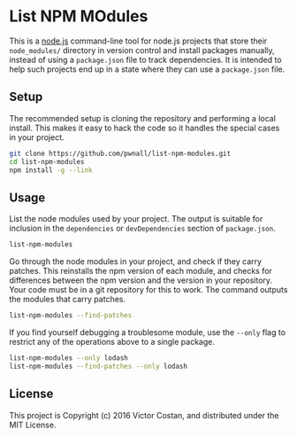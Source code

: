 # List NPM MOdules

This is a [node.js](http://nodejs.org/) command-line tool for node.js projects
that store their `node_modules/` directory in version control and install
packages manually, instead of using a `package.json` file to track
dependencies. It is intended to help such projects end up in a state where
they can use a `package.json` file.


## Setup

The recommended setup is cloning the repository and performing a local install.
This makes it easy to hack the code so it handles the special cases in your
project.

```bash
git clone https://github.com/pwnall/list-npm-modules.git
cd list-npm-modules
npm install -g --link
```


## Usage

List the node modules used by your project. The output is suitable for
inclusion in the `dependencies` or `devDependencies` section of `package.json`.

```bash
list-npm-modules
```

Go through the node modules in your project, and check if they carry patches.
This reinstalls the npm version of each module, and checks for differences
between the npm version and the version in your repository. Your code must be
in a git repository for this to work. The command outputs the modules that
carry patches.

```bash
list-npm-modules --find-patches
```

If you find yourself debugging a troublesome module, use the `--only` flag to
restrict any of the operations above to a single package.

```bash
list-npm-modules --only lodash
list-npm-modules --find-patches --only lodash
```


## License

This project is Copyright (c) 2016 Victor Costan, and distributed under the MIT
License.
